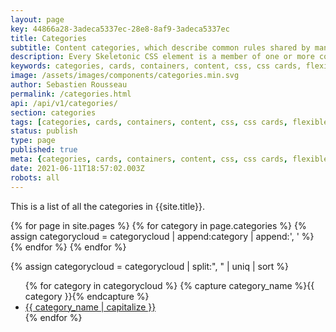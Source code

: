 ```yaml
---
layout: page
key: 44866a28-3adeca5337ec-28e8-8af9-3adeca5337ec
title: Categories
subtitle: Content categories, which describe common rules shared by many CSS elements.
description: Every Skeletonic CSS element is a member of one or more content categories — these categories group elements that share common characteristics.
keywords: categories, cards, containers, content, css, css cards, flexible, flexbox layout, framework, front-end, front end, grid system, light weight, mobile-first, modern, responsive, skeletonic, skeletonic.css
image: /assets/images/components/categories.min.svg
author: Sebastien Rousseau
permalink: /categories.html
api: /api/v1/categories/
section: categories
tags: [categories, cards, containers, content, css, css cards, flexible, flexbox layout, framework, front-end, front end, grid system, light weight, mobile-first, modern, responsive, skeletonic, skeletonic.css]
status: publish
type: page
published: true
meta: {categories, cards, containers, content, css, css cards, flexible, flexbox layout, framework, front-end, front end, grid system, light weight, mobile-first, modern, responsive, skeletonic, skeletonic.css}
date: 2021-06-11T18:57:02.003Z
robots: all
---
```


<!-- Categories -->
<section class="grid-flex text-left">
<div class="flex-12" markdown="1">

This is a list of all the categories in {{site.title}}. 

{% for page in site.pages %}
    {% for category in page.categories %}
        {% assign categorycloud = categorycloud | append:category | append:', ' %}
    {% endfor %} 
{% endfor %} 

{% assign categorycloud = categorycloud | split:", " | uniq | sort %}

<ul class="disc">
{% for category in categorycloud %}
    {% capture category_name %}{{ category }}{% endcapture %}
    <li>
        <a href="{{ site_url }}/categories/{{ category_name }}" title="Tag name of {{ category_name | capitalize }}">{{ category_name | capitalize }}</a>
    </li>
{% endfor %}
</ul>

</div>
</section>
<!-- End Categories -->